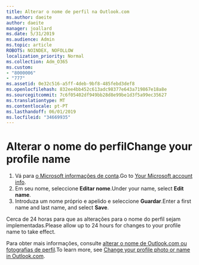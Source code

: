 ```yaml
---
title: Alterar o nome de perfil na Outlook.com
ms.author: daeite
author: daeite
manager: joallard
ms.date: 5/31/2019
ms.audience: Admin
ms.topic: article
ROBOTS: NOINDEX, NOFOLLOW
localization_priority: Normal
ms.collection: Adm_O365
ms.custom:
- "8000006"
- "777"
ms.assetid: 0e32c516-a5ff-4deb-9bf8-485febd3def8
ms.openlocfilehash: 832ee4bb452c613adc98377e643a719867e18a8e
ms.sourcegitcommit: 7c6f05402df949bb28d8e99be1d3f5a99ec35627
ms.translationtype: MT
ms.contentlocale: pt-PT
ms.lasthandoff: 06/01/2019
ms.locfileid: "34669935"
---
```

# <a name="change-your-profile-name"></a><span data-ttu-id="ff34c-102">Alterar o nome do perfil</span><span class="sxs-lookup"><span data-stu-id="ff34c-102">Change your profile name</span></span>

1. <span data-ttu-id="ff34c-103">Vá para [o Microsoft informações de conta](https://go.microsoft.com/fwlink/p/?linkid=860841).</span><span class="sxs-lookup"><span data-stu-id="ff34c-103">Go to [Your Microsoft account info](https://go.microsoft.com/fwlink/p/?linkid=860841).</span></span>
2. <span data-ttu-id="ff34c-104">Em seu nome, seleccione **Editar nome**.</span><span class="sxs-lookup"><span data-stu-id="ff34c-104">Under your name, select **Edit name**.</span></span>
3. <span data-ttu-id="ff34c-105">Introduza um nome próprio e apelido e seleccione **Guardar**.</span><span class="sxs-lookup"><span data-stu-id="ff34c-105">Enter a first name and last name, and select **Save**.</span></span>

<span data-ttu-id="ff34c-106">Cerca de 24 horas para que as alterações para o nome do perfil sejam implementadas.</span><span class="sxs-lookup"><span data-stu-id="ff34c-106">Please allow up to 24 hours for changes to your profile name to take effect.</span></span>
  
<span data-ttu-id="ff34c-107">Para obter mais informações, consulte [alterar o nome de Outlook.com ou fotografias de perfil](https://go.microsoft.com/fwlink/?linkid=873110).</span><span class="sxs-lookup"><span data-stu-id="ff34c-107">To learn more, see [Change your profile photo or name in Outlook.com](https://go.microsoft.com/fwlink/?linkid=873110).</span></span>